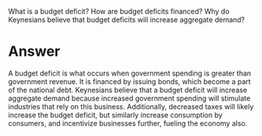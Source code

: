 What is a budget deficit? How are budget deficits financed? Why do Keynesians believe that budget deficits will increase aggregate demand?

# Answer

<!-- A budget deficit is when total government spending is greater than the total government revenue. The changes in budget deficit often indicate the state of fiscal policy. The budget deficits are financed by issuing interest-bearing bonds that become the national debt. They do this to borrow funds to finance all their spending. They Keynesians believe that the budget deficits will increase aggregate demand because an increase in government purchases, the spending, will increase the demand for the goods purchased. Therefore, the aggregate demand will rise.  -->

A budget deficit is what occurs when government spending is greater than government revenue.
It is financed by issuing bonds, which become a part of the national debt.
Keynesians believe that a budget deficit will increase aggregate demand because increased government spending will stimulate industries that rely on this business.
Additionally, decreased taxes will likely increase the budget deficit, but similarly increase consumption by consumers, and incentivize businesses further, fueling the economy also.